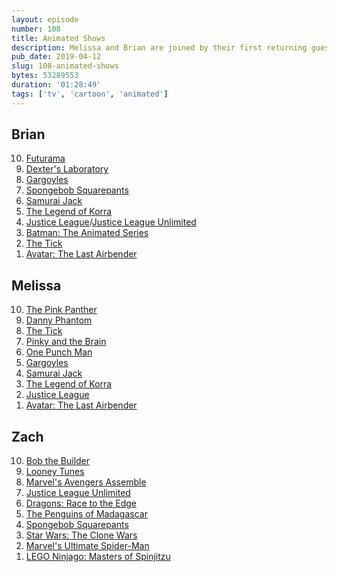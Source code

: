 ```yaml
---
layout: episode
number: 108
title: Animated Shows
description: Melissa and Brian are joined by their first returning guest, Zach Koser, to talk about their favorite animated TV shows. Yay cartoons!
pub_date: 2019-04-12
slug: 108-animated-shows
bytes: 53289553
duration: '01:28:49'
tags: ['tv', 'cartoon', 'animated']
---
```


<h2>Brian</h2>
<ol reversed>
<li><a href="https://www.themoviedb.org/tv/615-futurama">Futurama</a></li>
<li><a href="https://www.themoviedb.org/tv/4229-dexter-s-laboratory">Dexter's Laboratory</a></li>
<li><a href="https://www.themoviedb.org/tv/1719-gargoyles">Gargoyles</a></li>
<li><a href="https://www.themoviedb.org/tv/387-spongebob-squarepants">Spongebob Squarepants</a></li>
<li><a href="https://www.themoviedb.org/tv/2723-samurai-jack">Samurai Jack</a></li>
<li><a href="https://www.themoviedb.org/tv/33880-the-legend-of-korra">The Legend of Korra</a></li>
<li><a href="https://www.themoviedb.org/tv/1618-justice-league">Justice League</a>/<a href="https://www.themoviedb.org/tv/84200-justice-league-unlimited">Justice League Unlimited</a></li>
<li><a href="https://www.themoviedb.org/tv/2098-batman-the-animated-series">Batman: The Animated Series</a></li>
<li><a href="https://www.themoviedb.org/tv/14540-the-tick">The Tick</a></li>
<li><a href="https://www.themoviedb.org/tv/246-avatar-the-last-airbender">Avatar: The Last Airbender</a></li>
</ol>

<h2>Melissa</h2>
<ol reversed>
<li><a href="https://www.themoviedb.org/tv/615-futurama">The Pink Panther</a></li>
<li><a href="https://www.themoviedb.org/tv/2309-danny-phantom">Danny Phantom</a></li>
<li><a href="https://www.themoviedb.org/tv/14540-the-tick">The Tick</a></li>
<li><a href="https://www.themoviedb.org/tv/2228-pinky-and-the-brain">Pinky and the Brain</a></li>
<li><a href="https://www.themoviedb.org/tv/63926">One Punch Man</a></li>
<li><a href="https://www.themoviedb.org/tv/1719-gargoyles">Gargoyles</a></li>
<li><a href="https://www.themoviedb.org/tv/2723-samurai-jack">Samurai Jack</a></li>
<li><a href="https://www.themoviedb.org/tv/33880-the-legend-of-korra">The Legend of Korra</a></li>
<li><a href="https://www.themoviedb.org/tv/1618-justice-league">Justice League</a></li>
<li><a href="https://www.themoviedb.org/tv/246-avatar-the-last-airbender">Avatar: The Last Airbender</a></li>
</ol>

<h2>Zach</h2>
<ol reversed>
<li><a href="https://www.themoviedb.org/tv/10938-bob-the-builder">Bob the Builder</a></li>
<li><a href="https://www.themoviedb.org/movie/317193-looney-tunes-platinum-collection-volume-one">Looney Tunes</a></li>
<li><a href="https://www.themoviedb.org/tv/59427-marvel-s-avengers-assemble">Marvel's Avengers Assemble</a></li>
<li><a href="https://www.themoviedb.org/tv/84200-justice-league-unlimited">Justice League Unlimited</a></li>
<li><a href="https://www.themoviedb.org/tv/78173-dragons-race-to-the-edge">Dragons: Race to the Edge</a></li>
<li><a href="https://www.themoviedb.org/tv/7869-the-penguins-of-madagascar">The Penguins of Madagascar</a></li>
<li><a href="https://www.themoviedb.org/tv/387-spongebob-squarepants">Spongebob Squarepants</a></li>
<li><a href="https://www.themoviedb.org/tv/4194-star-wars-the-clone-wars">Star Wars: The Clone Wars</a></li>
<li><a href="https://www.themoviedb.org/tv/34391-ultimate-spider-man">Marvel's Ultimate Spider-Man</a></li>
<li><a href="https://www.themoviedb.org/tv/38693-lego-ninjago-masters-of-spinjitzu">LEGO Ninjago: Masters of Spinjitzu</a></li>
</ol>